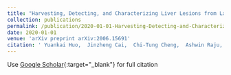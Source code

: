 ```yaml
---
title: "Harvesting, Detecting, and Characterizing Liver Lesions from Large-scale Multi-phase CT Data via Deep Dynamic Texture Learning"
collection: publications
permalink: /publication/2020-01-01-Harvesting-Detecting-and-Characterizing-Liver-Lesions-from-Large-scale-Multi-phase-CT-Data-via-Deep-Dynamic-Texture-Learning
date: 2020-01-01
venue: 'arXiv preprint arXiv:2006.15691'
citation: ' Yuankai Huo,  Jinzheng Cai,  Chi-Tung Cheng,  Ashwin Raju,  Ke Yan,  Bennett Landman,  Jing Xiao,  Le Lu,  Chien-Hung Liao,  Adam Harrison, &quot;Harvesting, Detecting, and Characterizing Liver Lesions from Large-scale Multi-phase CT Data via Deep Dynamic Texture Learning.&quot; arXiv preprint arXiv:2006.15691, 2020.'
---
```

Use [Google Scholar](https://scholar.google.com/scholar?q=Harvesting,+Detecting,+and+Characterizing+Liver+Lesions+from+Large+scale+Multi+phase+CT+Data+via+Deep+Dynamic+Texture+Learning){:target="_blank"} for full citation